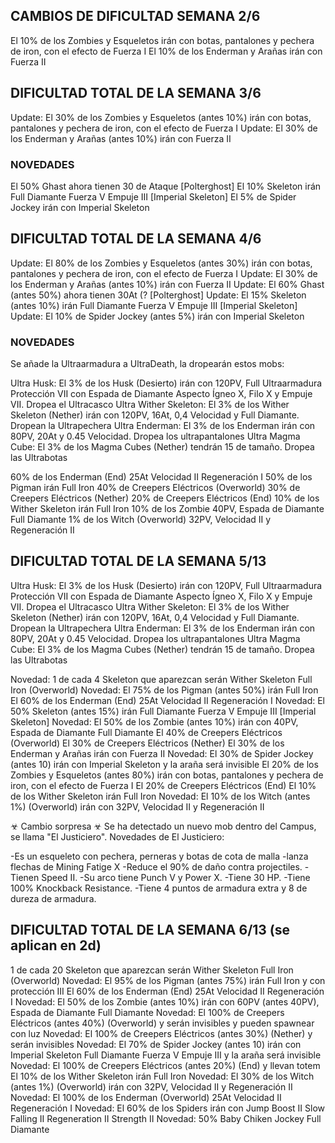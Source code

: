 ## CAMBIOS DE DIFICULTAD SEMANA 2/6

El 10% de los Zombies y Esqueletos irán con botas, pantalones y pechera de iron, con el efecto de Fuerza I
El 10% de los Enderman y Arañas irán con Fuerza II

## DIFICULTAD TOTAL DE LA SEMANA 3/6

Update: El 30% de los Zombies y Esqueletos (antes 10%) irán con botas, pantalones y pechera de iron, con el efecto de Fuerza I
Update: El 30% de los Enderman y Arañas (antes 10%) irán con Fuerza II

### NOVEDADES

El 50% Ghast ahora tienen 30 de Ataque [Polterghost]
El 10% Skeleton irán Full Diamante Fuerza V Empuje III [Imperial Skeleton]
El 5% de Spider Jockey irán con Imperial Skeleton 

## DIFICULTAD TOTAL DE LA SEMANA 4/6

Update: El 80% de los Zombies y Esqueletos (antes 30%) irán con botas, pantalones y pechera de iron, con el efecto de Fuerza I
Update: El 30% de los Enderman y Arañas (antes 10%) irán con Fuerza II
Update: El 60% Ghast (antes 50%) ahora tienen 30At (? [Polterghost]
Update: El 15% Skeleton (antes 10%) irán Full Diamante Fuerza V Empuje III [Imperial Skeleton]
Update: El 10% de Spider Jockey (antes 5%) irán con Imperial Skeleton

### NOVEDADES

Se añade la Ultraarmadura a UltraDeath, la dropearán estos mobs:

Ultra Husk: El 3% de los Husk (Desierto) irán con  120PV, Full Ultraarmadura Protección VII con Espada de Diamante Aspecto Ígneo X, Filo X y Empuje VII. Dropea el Ultracasco
Ultra Wither Skeleton: El 3% de los Wither Skeleton (Nether) irán con 120PV, 16At, 0,4 Velocidad y Full Diamante. Dropean la Ultrapechera
Ultra Enderman: El 3% de los Enderman irán con 80PV, 20At y 0.45 Velocidad. Dropea los ultrapantalones
Ultra Magma Cube: El 3% de los Magma Cubes (Nether) tendrán 15 de tamaño. Dropea las Ultrabotas

60% de los Enderman (End) 25At Velocidad II Regeneración I
50% de los Pigman irán Full Iron
40% de Creepers Eléctricos (Overworld)
30% de Creepers Eléctricos (Nether)
20% de Creepers Eléctricos (End)
10% de los Wither Skeleton irán Full Iron
10% de los Zombie 40PV, Espada de Diamante Full Diamante
1% de los Witch (Overworld) 32PV, Velocidad II y Regeneración II

## DIFICULTAD TOTAL DE LA SEMANA 5/13

Ultra Husk: El 3% de los Husk (Desierto) irán con  120PV, Full Ultraarmadura Protección VII con Espada de Diamante Aspecto Ígneo X, Filo X y Empuje VII. Dropea el Ultracasco
Ultra Wither Skeleton: El 3% de los Wither Skeleton (Nether) irán con 120PV, 16At, 0,4 Velocidad y Full Diamante. Dropean la Ultrapechera
Ultra Enderman: El 3% de los Enderman irán con 80PV, 20At y 0.45 Velocidad. Dropea los ultrapantalones
Ultra Magma Cube: El 3% de los Magma Cubes (Nether) tendrán 15 de tamaño. Dropea las Ultrabotas

Novedad: 1 de cada 4 Skeleton que aparezcan serán Wither Skeleton Full Iron (Overworld)
Novedad: El 75% de los Pigman (antes 50%) irán Full Iron
El 60% de los Enderman (End) 25At Velocidad II Regeneración I
Novedad: El 50% Skeleton (antes 15%) irán Full Diamante Fuerza V Empuje III [Imperial Skeleton]
Novedad: El 50% de los Zombie (antes 10%) irán con 40PV, Espada de Diamante Full Diamante
El 40% de Creepers Eléctricos (Overworld)
El 30% de Creepers Eléctricos (Nether)
El 30% de los Enderman y Arañas irán con Fuerza II
Novedad: El 30% de Spider Jockey (antes 10) irán con Imperial Skeleton y la araña será invisible
El 20% de los Zombies y Esqueletos (antes 80%) irán con botas, pantalones y pechera de iron, con el efecto de Fuerza I
El 20% de Creepers Eléctricos (End)
El 10% de los Wither Skeleton irán Full Iron
Novedad: El 10% de los Witch (antes 1%) (Overworld) irán con 32PV, Velocidad II y Regeneración II

☣ Cambio sorpresa ☣
Se ha detectado un nuevo mob dentro del Campus, se llama "El Justiciero".
Novedades de El Justiciero:

-Es un esqueleto con pechera, perneras y botas de cota de malla
-lanza flechas de Mining Fatige X
-Reduce el 90% de daño contra projectiles.
-Tienen Speed II.
-Su arco tiene Punch V y Power X.
-Tiene 30 HP.
-Tiene 100% Knockback Resistance.
-Tiene 4 puntos de armadura extra y 8 de dureza de armadura. 

## DIFICULTAD TOTAL DE LA SEMANA 6/13 (se aplican en 2d)

1 de cada 20 Skeleton que aparezcan serán Wither Skeleton Full Iron (Overworld)
Novedad: El 95% de los Pigman (antes 75%) irán Full Iron y con protección III
El 60% de los Enderman (End) 25At Velocidad II Regeneración I
Novedad: El 50% de los Zombie (antes 10%) irán con 60PV (antes 40PV), Espada de Diamante Full Diamante
Novedad: El 100% de Creepers Eléctricos (antes 40%) (Overworld) y serán invisibles y pueden spawnear con luz
Novedad: El 100% de Creepers Eléctricos (antes 30%) (Nether) y serán invisibles
Novedad: El 70% de Spider Jockey (antes 10) irán con Imperial Skeleton Full Diamante Fuerza V Empuje III y la araña será invisible
Novedad: El 100% de Creepers Eléctricos (antes 20%) (End) y llevan totem
El 10% de los Wither Skeleton irán Full Iron
Novedad: El 30% de los Witch (antes 1%) (Overworld) irán con 32PV, Velocidad II y Regeneración II
Novedad: El 100% de los Enderman (Overworld) 25At Velocidad II Regeneración I
Novedad: El 60% de los Spiders irán con Jump Boost II Slow Falling II Regeneration II Strength II
Novedad: 50% Baby Chiken Jockey Full Diamante
